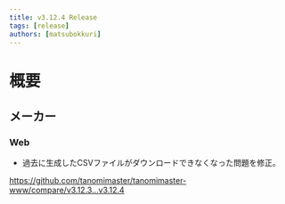 ```yaml
---
title: v3.12.4 Release
tags: [release]
authors: [matsubokkuri]
---
```



<!-- truncate -->

# 概要

## メーカー

### Web

- 過去に生成したCSVファイルがダウンロードできなくなった問題を修正。


https://github.com/tanomimaster/tanomimaster-www/compare/v3.12.3...v3.12.4

